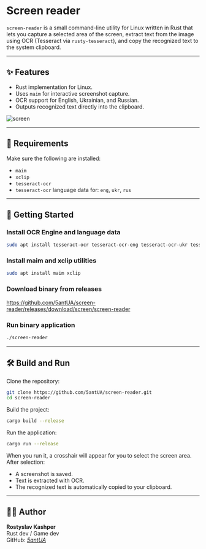# Screen reader

`screen-reader` is a small command-line utility for Linux written in Rust that lets you capture a selected area of the screen, extract text from the image using OCR (Tesseract via `rusty-tesseract`), and copy the recognized text to the system clipboard.

---

## ✨ Features

- Rust implementation for Linux.
- Uses `maim` for interactive screenshot capture.
- OCR support for English, Ukrainian, and Russian.
- Outputs recognized text directly into the clipboard.

![screen](https://github.com/user-attachments/assets/eabba2b1-7fb2-49c3-be55-cccba470dd7b)


---

## 📄 Requirements

Make sure the following are installed:

- `maim`
- `xclip`
- `tesseract-ocr`
- `tesseract-ocr` language data for: `eng`, `ukr`, `rus`

---

## 🚀 Getting Started

### Install OCR Engine and language data

```bash
sudo apt install tesseract-ocr tesseract-ocr-eng tesseract-ocr-ukr tesseract-ocr-rus
```

### Install maim and xclip utilities

```bash
sudo apt install maim xclip
```

### Download binary from releases
https://github.com/5antUA/screen-reader/releases/download/screen/screen-reader

### Run binary application
```bash
./screen-reader
```

---

## 🛠 Build and Run

Clone the repository:

```bash
git clone https://github.com/5antUA/screen-reader.git
cd screen-reader
```

Build the project:

```bash
cargo build --release
```

Run the application:

```bash
cargo run --release
```

When you run it, a crosshair will appear for you to select the screen area. After selection:
- A screenshot is saved.
- Text is extracted with OCR.
- The recognized text is automatically copied to your clipboard.

---

## 👨‍💻 Author
**Rostyslav Kashper**  
Rust dev / Game dev  
GitHub: _[5antUA](https://github.com/5antUA)_

